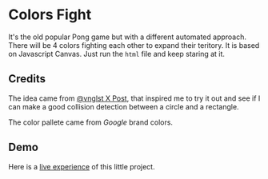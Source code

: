 # Colors Fight

It's the old popular Pong game but with a different automated approach. There will be 4 colors fighting each other to expand their teritory. It is based on Javascript Canvas.
Just run the `html` file and keep staring at it.

## Credits

The idea came from [@vnglst X Post](https://x.com/vnglst/status/1751278052154179770?s=20), that inspired me to try it out and see if I can make a good collision detection between a circle and a rectangle. 

The color pallete came from *Google* brand colors.

## Demo

Here is a [live experience](https://hmak-dev.github.io/color-fight/) of this little project.
